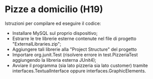 # Pizze a domicilio (H19)

Istruzioni per compilare ed eseguire il codice:
- Installare MySQL sul proprio dispositivo;
- Estrarre le tre librerie esterne contenute nel file di progetto "ExternalLibraries.zip";
- Aggiungere tali librerie alla "Project Structure" del progetto
- Importare org.junit.Test (risolvere errore in test.PizzeriaTest aggiungendo la libreria esterna JUnit4);
- Avviare il programma (sia lato pizzeria sia lato customer) tramite interfaces.TextualInterface oppure interfaces.GraphicElements.
